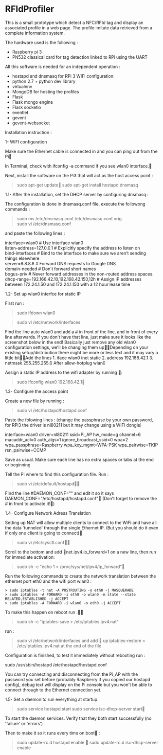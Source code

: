 # RFIdProfiler

This is a small prototype which detect a NFC/RFId tag and display an associated profile in a web page. 
The profile imitate data retrieved from a complete information system.

The hardware used is the following :

- Raspberry pi 3
- PN532 classical card for tag detection linked to RPi using the UART


All this software is needed for an independent operation :

- hostapd and dnsmasq for RPi 3 WIFI configuration
- python 2.7 + python dev library
- virtualenv
- MongoDB for hosting the profiles
- Flask
- Flask mongo engine
- Flask socketio
- eventlet
- gevent
- gevent-websocket

Installation instruction : 


1- WIFI configuration

Make sure the Ethernet cable is connected in and you can ping out from the Pi

In Terminal, check with ifconfig -a command if you see wlan0 interface.

Next, install the software on the Pi3 that will act as the host access point :

> sudo apt-get update
> sudo apt-get install hostapd dnsmasq

1.1- After the installation, set the DHCP server by configuring dnsmasq :

The configuration is done in dnsmasq.conf file, execute the followong commands :

> sudo mv /etc/dnsmasq.conf /etc/dnsmasq.conf.orig  
> sudo vi /etc/dnsmasq.conf

and paste the following lines :

interface=wlan0      # Use interface wlan0  
listen-address=127.0.0.1 # Explicitly specify the address to listen on  
bind-interfaces      # Bind to the interface to make sure we aren't sending things elsewhere  
server=8.8.8.8       # Forward DNS requests to Google DNS  
domain-needed        # Don't forward short names  
bogus-priv           # Never forward addresses in the non-routed address spaces.  
dhcp-range=192.168.42.10,192.168.42.150,12h # Assign IP addresses between 172.24.1.50 and 172.24.1.150 with a 12 hour lease time

1.2- Set up wlan0 interfce for static IP

First run :

> sudo ifdown wlan0

> sudo vi /etc/network/interfaces 

Find the line auto wlan0 and add a # in front of the line, and in front of every line afterwards. If you don't have that line, just make sure it looks like the screenshot below in the end! Basically just remove any old wlan0 configuration settings, we'll be changing them upDepending on your existing setup/distribution there might be more or less text and it may vary a little bitAdd the lines
	1. iface wlan0 inet static
	2.  address 192.168.42.1
	3.  netmask 255.255.255.0
After allow-hotplug wlan0

Assign a static IP address to the wifi adapter by running : 

> sudo ifconfig wlan0 192.168.42.1

1.3- Configure the access point

Create a new file by running :
> sudo vi /etc/hostapd/hostapd.conf

Paste the folowing lines : (change the passphrase by your own password, for RPi3 the driver is nl80211 but it may change using a WIFI dongle)

interface=wlan0
driver=nl80211
ssid=Pi_AP
hw_mode=g
channel=6
macaddr_acl=0
auth_algs=1
ignore_broadcast_ssid=0
wpa=2
wpa_passphrase=Raspberry
wpa_key_mgmt=WPA-PSK
wpa_pairwise=TKIP
rsn_pairwise=CCMP

Save as usual. Make sure each line has no extra spaces or tabs at the end or beginning

Tell the Pi where to find this configuration file. Run : 
> sudo vi /etc/default/hostapd

Find the line #DAEMON_CONF="" and edit it so it says 
DAEMON_CONF="/etc/hostapd/hostapd.conf"
(Don't forget to remove the # in front to activate it!)

1.4- Configure Network Adress Translation

Setting up NAT will allow multiple clients to connect to the WiFi and have all the data 'tunneled' through the single Ethernet IP.
(But you should do it even if only one client is going to connect)

> sudo vi /etc/sysctl.conf

Scroll to the bottom and add net.ipv4.ip_forward=1 
on a new line, then run for immediate activation: 

> sudo sh -c "echo 1 > /proc/sys/net/ipv4/ip_forward"

Run the following commands to create the network translation between the ethernet port eth0 and the wifi port wlan0 : 

	> sudo iptables -t nat -A POSTROUTING -o eth0 -j MASQUERADE
	> sudo iptables -A FORWARD -i eth0 -o wlan0 -m state --state RELATED,ESTABLISHED -j ACCEPT
    > sudo iptables -A FORWARD -i wlan0 -o eth0 -j ACCEPT 

To make this happen on reboot run :
> sudo sh -c "iptables-save > /etc/iptables.ipv4.nat" 

run :  
> sudo vi /etc/network/interfaces and add 
up iptables-restore < /etc/iptables.ipv4.nat
at the end of the file

Configuration is finished, to test it immediately without rebooting run :

sudo /usr/sbin/hostapd /etc/hostapd/hostapd.conf

You can try connecting and disconnecting from the Pi_AP with the password you set before (probably Raspberry if you copied our hostapd config), 
debug text will display on the Pi console but you won't be able to connect through to the Ethernet connection yet. 

1.5- Set a daemon to run everything at startup

> sudo service hostapd start
> sudo service isc-dhcp-server start

To start the daemon services. Verify that they both start successfully (no 'failure' or 'errors')

Then to make it so it runs every time on boot :

> sudo update-rc.d hostapd enable 
> sudo update-rc.d isc-dhcp-server enable 


